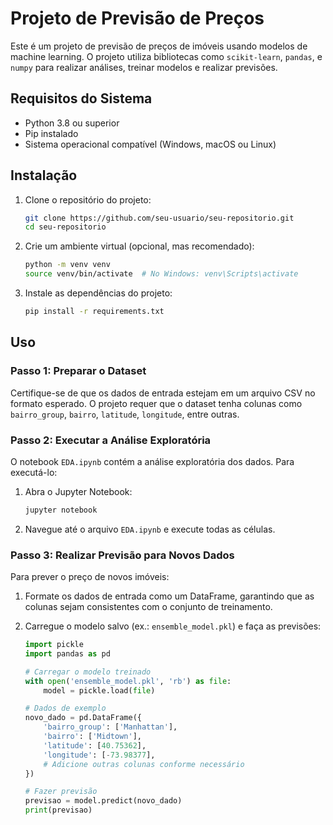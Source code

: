 # Projeto de Previsão de Preços

Este é um projeto de previsão de preços de imóveis usando modelos de machine learning. O projeto utiliza bibliotecas como `scikit-learn`, `pandas`, e `numpy` para realizar análises, treinar modelos e realizar previsões.

## Requisitos do Sistema

- Python 3.8 ou superior
- Pip instalado
- Sistema operacional compatível (Windows, macOS ou Linux)

## Instalação

1. Clone o repositório do projeto:

   ```bash
   git clone https://github.com/seu-usuario/seu-repositorio.git
   cd seu-repositorio
   ```

2. Crie um ambiente virtual (opcional, mas recomendado):

   ```bash
   python -m venv venv
   source venv/bin/activate  # No Windows: venv\Scripts\activate
   ```

3. Instale as dependências do projeto:

   ```bash
   pip install -r requirements.txt
   ```

## Uso

### Passo 1: Preparar o Dataset

Certifique-se de que os dados de entrada estejam em um arquivo CSV no formato esperado. O projeto requer que o dataset tenha colunas como `bairro_group`, `bairro`, `latitude`, `longitude`, entre outras.

### Passo 2: Executar a Análise Exploratória

O notebook `EDA.ipynb` contém a análise exploratória dos dados. Para executá-lo:

1. Abra o Jupyter Notebook:

   ```bash
   jupyter notebook
   ```

2. Navegue até o arquivo `EDA.ipynb` e execute todas as células.

### Passo 3: Realizar Previsão para Novos Dados

Para prever o preço de novos imóveis:

1. Formate os dados de entrada como um DataFrame, garantindo que as colunas sejam consistentes com o conjunto de treinamento.
2. Carregue o modelo salvo (ex.: `ensemble_model.pkl`) e faça as previsões:

   ```python
   import pickle
   import pandas as pd

   # Carregar o modelo treinado
   with open('ensemble_model.pkl', 'rb') as file:
       model = pickle.load(file)

   # Dados de exemplo
   novo_dado = pd.DataFrame({
       'bairro_group': ['Manhattan'],
       'bairro': ['Midtown'],
       'latitude': [40.75362],
       'longitude': [-73.98377],
       # Adicione outras colunas conforme necessário
   })

   # Fazer previsão
   previsao = model.predict(novo_dado)
   print(previsao)
   ```



